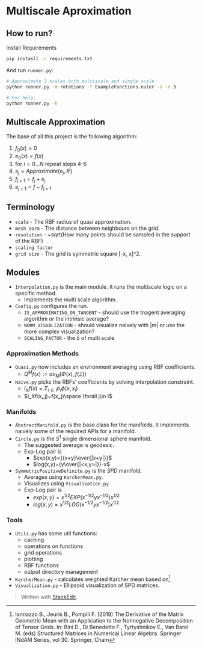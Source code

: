 # Multiscale Aproximation
## How to run?
Install Requirements
```bash
pip instasll -r requirements.txt
```
And run `runner.py`:
```bash
# Approximate 3 scales both multiscale and single scale
python runner.py -m rotations -f ExampleFunctions.euler -s -n 3

# For help:
python runner.py -h
```
## Multiscale Approximation
The base of all this project is the following algorithm:

 1. $f_0(x)=0$
 2. $e_0(x)=f(x)$
 3. for $i=0...N$ repeat steps 4-6
 4. $s_j=Approximate(e_j,\delta^{j})$
 5. $f_{j+1}=f_j+s_j$
 6. $e_{j+1}=f-f_{j+1}$
 
## Terminology
- `scale` - The RBF radius of quasi approximation.
- `mesh norm` - The distance between neighbours on the grid.
- `resolution` - ~sqrt(How many points should be sampled in the support of the RBF)
- `scaling factor`
- `grid size` - The grid is symmetric square [-x, x]^2.

## Modules 
- `Interpolation.py` is the main module. It runs the multiscale logic on a specific method.
	- Implements the multi scale algorithm.
-  `Config.py` configures the run.
	- `IS_APPROXIMATING_ON_TANGENT` - should use the tnagent averaging algorithm or the intrinsic average?
	- `NORM_VISUALIZATION` - should visualize naively with $|m|$ or use the more complex visualization?
	- `SCALING_FACTOR` - the $\delta$ of multi scale
### Approximation Methods
- `Quasi.py` now includes an environment averaging using RBF coefficients.
	- $Q^Mf(x):=av_M(\Phi(x),f(\Xi))$
- `Naive.py` picks the RBFs' coefficients by solving interpolation constraint.
	- $I_Xf(x)=\Sigma_{i\in I}{b_i\phi(x, x_i)}$
	- $I_Xf(x_j)=f(x_j)\space  \forall j\in I$
### Manifolds
- `AbstractManifold.py` is the base class for the manifolds. It implements naively some of the required APIs for a manifold.
- `Circle.py` is the $S^1$ single dimensional sphere manifold. 
	- The suggested average is geodesic.
	- Exp-Log pair is
		- $exp(x,y)={{x+y}\over{|x+y|}}$
		- $log(x,y)={y\over{|<x,y>|}}-x$
-   `SymmetricPositiveDefinite.py` is the $SPD$ manifold.
	- Averages using `KarcherMean.py`.
	- Visualizes using `Visualization.py`
	- Exp-Log pair is 
		- $exp(x,y)=x^{1/2}EXP(x^{-1/2}yx^{-1/2})x^{1/2}$
		- $log(x,y)=x^{1/2}LOG(x^{-1/2}yx^{-1/2})x^{1/2}$
### Tools
- `Utils.py` has some util functions:
	- caching
	- operations on functions
	- grid operations
	- plotting
	- RBF functions
	- output directory management  
- `KarcherMean.py` - calculates weighted Karcher mean based on[^fn1] 
- `Visualization.py` - Ellipsoid visualization of SPD matrices.

[^fn1]: Iannazzo B., Jeuris B., Pompili F. (2019) The Derivative of the Matrix Geometric Mean with an Application to the Nonnegative Decomposition of Tensor Grids. In: Bini D., Di Benedetto F., Tyrtyshnikov E., Van Barel M. (eds) Structured Matrices in Numerical Linear Algebra. Springer INdAM Series, vol 30. Springer, Cham

> Written with [StackEdit](https://stackedit.io/).
